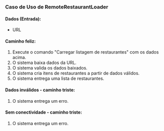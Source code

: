 ### Caso de Uso de RemoteRestaurantLoader
    
#### Dados (Entrada):
- URL

#### Caminho feliz:
1. Execute o comando "Carregar listagem de restaurantes" com os dados acima.
2. O sistema baixa dados da URL.
3. O sistema valida os dados baixados.
4. O sistema cria itens de restaurantes a partir de dados válidos.
5. O sistema entrega uma lista de restaurantes.

#### Dados inválidos - caminho triste:
1. O sistema entrega um erro.

#### Sem conectividade - caminho triste:
1. O sistema entrega um erro.
